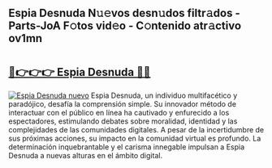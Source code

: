 ## Espia Desnuda N𝚞𝚎vos desn𝚞dos filtr𝚊dos - Parts-JoA F𝚘tos vid𝚎o - C𝚘ntenido atr𝚊ctivo ov1mn

# <h2><a href="http://mb73yc.tromn.icu/?c=Espia+Desnuda">🔗👉👉👉 Espia Desnuda 🔗🔗</a></h2>

[![Espia Desnuda nuevo](https://i.imgur.com/pEAQMta.gif)](http://mb73yc.tromn.icu/?c=Espia+Desnuda)
Espia Desnuda, un individuo multifacético y paradójico, desafía la comprensión simple. Su innovador método de interactuar con el público en línea ha cautivado y enfurecido a los espectadores, estimulando debates sobre moralidad, identidad y las complejidades de las comunidades digitales. A pesar de la incertidumbre de sus próximas acciones, su impacto en la comunidad virtual es profundo. La determinación inquebrantable y el carisma innegable impulsan a Espia Desnuda a nuevas alturas en el ámbito digital.
